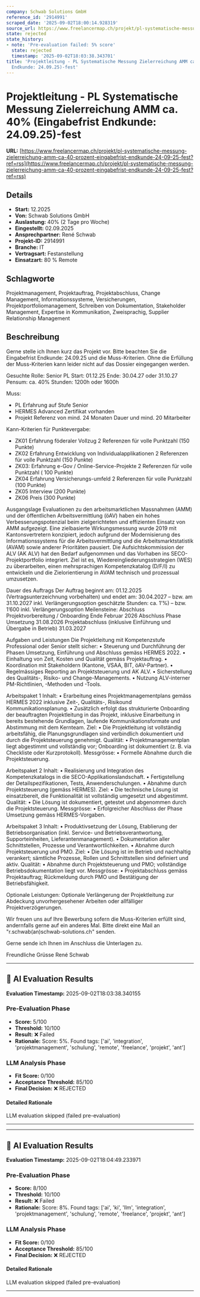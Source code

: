 ```yaml
---
company: Schwab Solutions GmbH
reference_id: '2914991'
scraped_date: '2025-09-02T18:00:14.928319'
source_url: https://www.freelancermap.ch/projekt/pl-systematische-messung-zielerreichung-amm-ca-40-prozent-eingabefrist-endkunde-24-09-25-fest?ref=rss
state: rejected
state_history:
- note: 'Pre-evaluation failed: 5% score'
  state: rejected
  timestamp: '2025-09-02T18:03:38.343701'
title: 'Projektleitung - PL Systematische Messung Zielerreichung AMM ca. 40% (Eingabefrist
  Endkunde: 24.09.25)-fest'
---
```



# Projektleitung - PL Systematische Messung Zielerreichung AMM ca. 40% (Eingabefrist Endkunde: 24.09.25)-fest
**URL:** [https://www.freelancermap.ch/projekt/pl-systematische-messung-zielerreichung-amm-ca-40-prozent-eingabefrist-endkunde-24-09-25-fest?ref=rss](https://www.freelancermap.ch/projekt/pl-systematische-messung-zielerreichung-amm-ca-40-prozent-eingabefrist-endkunde-24-09-25-fest?ref=rss)
## Details
- **Start:** 12.2025
- **Von:** Schwab Solutions GmbH
- **Auslastung:** 40% (2 Tage pro Woche)
- **Eingestellt:** 02.09.2025
- **Ansprechpartner:** René Schwab
- **Projekt-ID:** 2914991
- **Branche:** IT
- **Vertragsart:** Festanstellung
- **Einsatzart:** 80
                                                % Remote

## Schlagworte
Projektmanagement, Projektauftrag, Projektabschluss, Change Management, Informationssysteme, Versicherungen, Projektportfoliomanagement, Schreiben von Dokumentation, Stakeholder Management, Expertise in Kommunikation, Zweisprachig, Supplier Relationship Management

## Beschreibung
Gerne stelle ich Ihnen kurz das Projekt vor. Bitte beachten Sie die Eingabefrist Endkunde: 24.09.25 und die Muss-Kriterien. Ohne die Erfüllung der Muss-Kriterien kann leider nicht auf das Dossier eingegangen werden.

Gesuchte Rolle: Senior PL
Start: 01.12.25
Ende: 30.04.27 oder 31.10.27
Pensum: ca. 40%
Stunden: 1200h oder 1600h

Muss:
- PL Erfahrung auf Stufe Senior
- HERMES Advanced Zertifikat vorhanden
- Projekt Referenz von mind. 24 Monaten Dauer und mind. 20 Mitarbeiter

Kann-Kriterien für Punktevergabe:
- ZK01 Erfahrung föderaler Vollzug 2 Referenzen für volle Punktzahl (150 Punkte)
- ZK02 Erfahrung Entwicklung von Individualapplikationen 2 Referenzen für volle Punktzahl (150 Punkte)
- ZK03: Erfahrung e-Gov / Online-Service-Projekte 2 Referenzen für volle Punktzahl ( 100 Punkte)
- ZK04 Erfahrung Versicherungs-umfeld 2 Referenzen für volle Punktzahl (100 Punkte)
- ZK05 Interview (200 Punkte)
- ZK06 Preis (300 Punkte)

Ausgangslage
Evaluationen zu den arbeitsmarktlichen Massnahmen (AMM) und der öffentlichen Arbeitsvermittlung (öAV) haben ein hohes Verbesserungspotenzial beim zielgerichteten und effizienten Einsatz von AMM aufgezeigt.
Eine zielbasierte Wirkungsmessung wurde 2019 mit Kantonsvertretern konzipiert, jedoch aufgrund der Modernisierung des Informationssystems für die Arbeitsvermittlung und die Arbeitsmarktstatistik (AVAM) sowie anderer Prioritäten pausiert.
Die Aufsichtskommission der ALV (AK ALV) hat den Bedarf aufgenommen und das Vorhaben ins SECO-Projektportfolio integriert. Ziel ist es, Wiedereingliederungsstrategien (WES) zu überarbeiten, einen mehrsprachigen Kompetenzkatalog (D/F/I) zu entwickeln und die Zielorientierung in AVAM technisch und prozessual umzusetzen.

Dauer des Auftrags
Der Auftrag beginnt am: 01.12.2025 (Vertragsunterzeichnung vorbehalten)
und endet am: 30.04.2027 – bzw. am 31.10.2027 inkl. Verlängerungsoption
geschätzte Stunden: ca. 1’%) – bzw. 1’600 inkl. Verlängerungsoption
Meilensteine:
Abschluss Projektvorbereitung / Onboarding Ende Februar 2026
Abschluss Phase Umsetzung 31.08.2026
Projektabschluss (inklusive Einführung und Übergabe in Betrieb) 31.03.2027

Aufgaben und Leistungen
Die Projektleitung mit Kompetenzstufe Professional oder Senior stellt sicher:
• Steuerung und Durchführung der Phasen Umsetzung, Einführung und Abschluss gemäss HERMES 2022.
• Einhaltung von Zeit, Kosten und Qualität gemäss Projektauftrag.
• Koordination mit Stakeholdern (Kantone, VSAA, BIT, öAV-Partner).
• Regelmässiges Reporting an Projektsteuerung und AK ALV.
• Sicherstellung des Qualitäts-, Risiko- und Change-Managements.
• Nutzung ALV-interner PM-Richtlinien, -Methoden und -Tools.

Arbeitspaket 1
Inhalt:
• Erarbeitung eines Projektmanagementplans gemäss
HERMES 2022 inklusive Zeit-, Qualitäts-, Risikound
Kommunikationsplanung.
• Zusätzlich erfolgt das strukturierte Onboarding der
beauftragten Projektleitung in das Projekt, inklusive
Einarbeitung in bereits bestehende Grundlagen, laufende
Kommunikationsformate und Abstimmung mit
dem Kernteam.
Ziel:
• Die Projektleitung ist vollständig arbeitsfähig, die Planungsgrundlagen
sind verbindlich dokumentiert und
durch die Projektsteuerung genehmigt.
Qualität:
• Projektmanagementplan liegt abgestimmt und vollständig
vor; Onboarding ist dokumentiert (z. B. via
Checkliste oder Kurzprotokoll).
Messgrösse:
• Formelle Abnahme durch die Projektsteuerung.

Arbeitspaket 2
Inhalt:
• Realisierung und Integration des Kompetenzkatalogs
in die SECO-Applikationslandschaft.
• Fertigstellung der Detailspezifikationen, Tests, Anwenderschulungen.
• Abnahme durch Projektsteuerung (gemäss HERMES).
Ziel:
• Die technische Lösung ist einsatzbereit, die Funktionalität
ist vollständig umgesetzt und abgestimmt.
Qualität:
• Die Lösung ist dokumentiert, getestet und abgenommen
durch die Projektsteuerung.
Messgrösse:
• Erfolgreicher Abschluss der Phase Umsetzung gemäss
HERMES-Vorgaben.

Arbeitspaket 3
Inhalt:
• Produktivsetzung der Lösung, Etablierung der Betriebsorganisation
(inkl. Service- und Betriebsverantwortung,
Supporteinheiten, Lieferantenmanagement).
• Dokumentation aller Schnittstellen, Prozesse und
Verantwortlichkeiten.
• Abnahme durch Projektsteuerung und PMO.
Ziel:
• Die Lösung ist im Betrieb und nachhaltig verankert;
sämtliche Prozesse, Rollen und Schnittstellen sind
definiert und aktiv.
Qualität:
• Abnahme durch Projektsteuerung und PMO; vollständige
Betriebsdokumentation liegt vor.
Messgrösse:
• Projektabschluss gemäss Projektauftrag; Rückmeldung
durch PMO und Bestätigung der Betriebsfähigkeit.

Optionale Leistungen:
Optionale Verlängerung der Projektleitung zur Abdeckung
unvorhergesehener Arbeiten oder allfälliger Projektverzögerungen.

Wir freuen uns auf Ihre Bewerbung sofern die Muss-Kriterien erfüllt sind, andernfalls gerne auf ein anderes Mal. Bitte direkt eine Mail an "r.schwab(an)schwab-solutions.ch" senden.

Gerne sende ich Ihnen im Anschluss die Unterlagen zu.

Freundliche Grüsse
René Schwab

---

## 🤖 AI Evaluation Results

**Evaluation Timestamp:** 2025-09-02T18:03:38.340155

### Pre-Evaluation Phase
- **Score:** 5/100
- **Threshold:** 10/100
- **Result:** ❌ Failed
- **Rationale:** Score: 5%. Found tags: ['ai', 'integration', 'projektmanagement', 'schulung', 'remote', 'freelance', 'projekt', 'ant']

### LLM Analysis Phase
- **Fit Score:** 0/100
- **Acceptance Threshold:** 85/100
- **Final Decision:** ❌ REJECTED

#### Detailed Rationale
LLM evaluation skipped (failed pre-evaluation)

---


---

## 🤖 AI Evaluation Results

**Evaluation Timestamp:** 2025-09-02T18:04:49.233971

### Pre-Evaluation Phase
- **Score:** 8/100
- **Threshold:** 10/100
- **Result:** ❌ Failed
- **Rationale:** Score: 8%. Found tags: ['ai', 'ki', 'llm', 'integration', 'projektmanagement', 'schulung', 'remote', 'freelance', 'projekt', 'ant']

### LLM Analysis Phase
- **Fit Score:** 0/100
- **Acceptance Threshold:** 85/100
- **Final Decision:** ❌ REJECTED

#### Detailed Rationale
LLM evaluation skipped (failed pre-evaluation)

---
